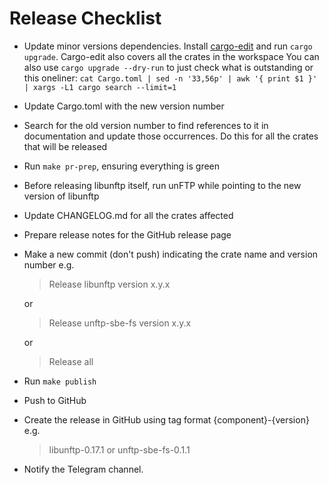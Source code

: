# Release Checklist

* Update minor versions dependencies. Install [cargo-edit](https://crates.io/crates/cargo-edit) and run `cargo upgrade`.
  Cargo-edit also covers all the crates in the workspace
  You can also use `cargo upgrade --dry-run` to just check what is outstanding or this oneliner:
  `cat Cargo.toml | sed -n '33,56p' | awk '{ print $1 }' | xargs -L1 cargo search --limit=1`
* Update Cargo.toml with the new version number
* Search for the old version number to find references to it in documentation and update those occurrences.
  Do this for all the crates that will be released
* Run `make pr-prep`, ensuring everything is green
* Before releasing libunftp itself, run unFTP while pointing to the new version of libunftp
* Update CHANGELOG.md for all the crates affected
* Prepare release notes for the GitHub release page
* Make a new commit (don't push) indicating the crate name and version number e.g.
  > Release libunftp version x.y.x

  or

  > Release unftp-sbe-fs version x.y.x

  or

  > Release all
* Run `make publish`
* Push to GitHub
* Create the release in GitHub using tag format {component}-{version} e.g.
  > libunftp-0.17.1
  or
  > unftp-sbe-fs-0.1.1
* Notify the Telegram channel.
